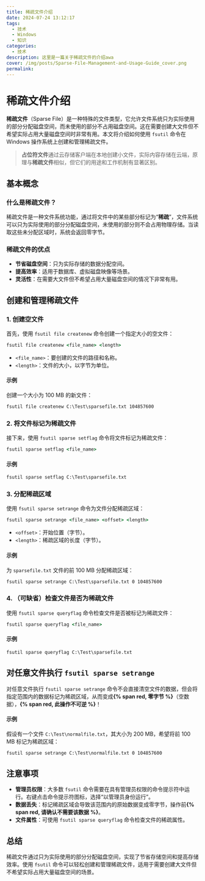 ```yaml
---
title: 稀疏文件介绍
date: 2024-07-24 13:12:17
tags:
  - 技术
  - Windows
  - 知识
categories:
  - 技术
description: 这里是一篇关于稀疏文件的介绍awa
cover: /img/posts/Sparse-File-Management-and-Usage-Guide_cover.png
permalink:
---
```



# 稀疏文件介绍

**稀疏文件**（Sparse File）是一种特殊的文件类型，它允许文件系统只为实际使用的部分分配磁盘空间，而未使用的部分不占用磁盘空间。这在需要创建大文件但不希望实际占用大量磁盘空间时非常有用。本文将介绍如何使用 `fsutil` 命令在 Windows 操作系统上创建和管理稀疏文件。

> **占位符文件**通过云存储客户端在本地创建小文件，实际内容存储在云端，原理与**稀疏文件**相似，但它们的用途和工作机制有显著区别。

## 基本概念

### 什么是稀疏文件？

稀疏文件是一种文件系统功能，通过将文件中的某些部分标记为“**稀疏**”，文件系统可以只为实际使用的部分分配磁盘空间，未使用的部分则不会占用物理存储。当读取这些未分配区域时，系统会返回零字节。

### 稀疏文件的优点

- **节省磁盘空间**：只为实际存储的数据分配空间。
- **提高效率**：适用于数据库、虚拟磁盘映像等场景。
- **灵活性**：在需要大文件但不希望占用大量磁盘空间的情况下非常有用。

## 创建和管理稀疏文件

### 1. 创建空文件

首先，使用 `fsutil file createnew` 命令创建一个指定大小的空文件：

```cmd
fsutil file createnew <file_name> <length>
```

- `<file_name>`：要创建的文件的路径和名称。
- `<length>`：文件的大小，以字节为单位。

#### 示例

创建一个大小为 100 MB 的新文件：

```cmd
fsutil file createnew C:\Test\sparsefile.txt 104857600
```

### 2. 将文件标记为稀疏文件

接下来，使用 `fsutil sparse setflag` 命令将文件标记为稀疏文件：

```cmd
fsutil sparse setflag <file_name>
```

#### 示例

```cmd
fsutil sparse setflag C:\Test\sparsefile.txt
```

### 3. 分配稀疏区域

使用 `fsutil sparse setrange` 命令为文件分配稀疏区域：

```cmd
fsutil sparse setrange <file_name> <offset> <length>
```

- `<offset>`：开始位置（字节）。
- `<length>`：稀疏区域的长度（字节）。

#### 示例

为 `sparsefile.txt` 文件的前 100 MB 分配稀疏区域：

```cmd
fsutil sparse setrange C:\Test\sparsefile.txt 0 104857600
```

### 4. （可缺省）检查文件是否为稀疏文件

使用 `fsutil sparse queryflag` 命令检查文件是否被标记为稀疏文件：

```cmd
fsutil sparse queryflag <file_name>
```

#### 示例

```cmd
fsutil sparse queryflag C:\Test\sparsefile.txt
```

## 对任意文件执行 `fsutil sparse setrange` 

对任意文件执行 `fsutil sparse setrange` 命令不会直接清空文件的数据，但会将指定范围内的数据标记为稀疏区域，从而变成<b>{% span red, 零字节 %}</b>（空数据），<b>{% span red, 此操作不可逆 %}</b>！

#### 示例

假设有一个文件 `C:\Test\normalfile.txt`，其大小为 200 MB，希望将前 100 MB 标记为稀疏区域：

```cmd
fsutil sparse setrange C:\Test\normalfile.txt 0 104857600
```

## 注意事项

- **管理员权限**：大多数 `fsutil` 命令需要在具有管理员权限的命令提示符中运行。右键点击命令提示符图标，选择“以管理员身份运行”。
- **数据丢失**：标记稀疏区域会导致该范围内的原始数据变成零字节，操作前<b>{% span red, 请确认不需要该数据 %}</b>。
- **文件属性**：可使用 `fsutil sparse queryflag` 命令检查文件的稀疏属性。

## 总结

稀疏文件通过只为实际使用的部分分配磁盘空间，实现了节省存储空间和提高存储效率。使用 `fsutil` 命令可以轻松创建和管理稀疏文件，适用于需要创建大文件但不希望实际占用大量磁盘空间的场景。